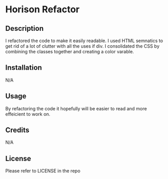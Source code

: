 # Horison Refactor

## Description

I refactored the code to make it easily readable. I used HTML semnatics to get rid of a lot of clutter with all the uses if div. I consolidated the CSS by combining the classes together and creating a color varable.

## Installation

N/A

## Usage

By refactoring the code it hopefully will be easier to read and more effeicient to work on.

## Credits

N/A

## License

Please refer to LICENSE in the repo